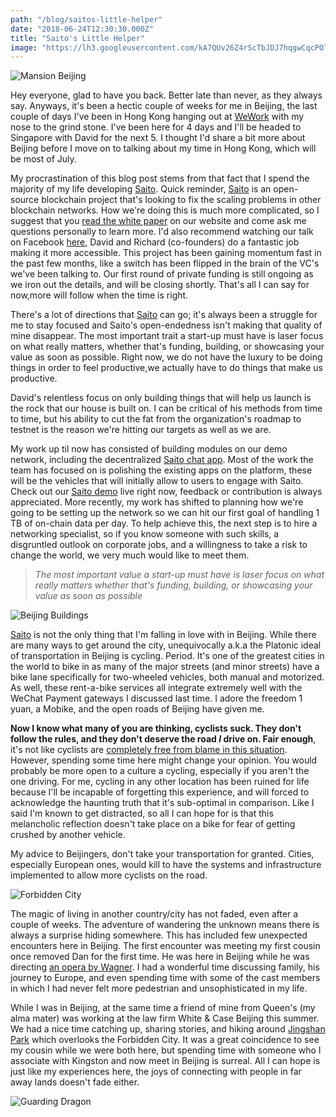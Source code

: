 ```yaml
---
path: "/blog/saitos-little-helper"
date: "2018-06-24T12:30:30.000Z"
title: "Saito's Little Helper"
image: "https://lh3.googleusercontent.com/kA7QUv26Z4rScTbJDJ7hqgwCqcPO7RikG8aOqVrB4M0KY98BWuz-4BLzkSyf-sSsUpGQVV1eQCiyElntZqsg5gAzxbAyoskVv0f1cI7xsDCwlahhTOtJDdTfIR-XGQLj8YTsX-MyY-Jd7a4FtpmMs5cz3vowm_CAarlKxly2pYm6C8BFWHz_jAAoksRbK9yCBSM52TlrNk2jJR4PO2knBaUR_2ZIqTjC1ZRhAhGsnnAf-s_il7YRkZNCCHHY6dNNd8mI0-amYsQmCYBdc_eRVG5tzUsawJnaJiQa3v3fUirYofM1I8GO7hv6FKColhDfCNfqxY59yZfxnW6jP1xtFSOKMSAG9-ItvBssGAE7wXIKg8ofsmWFN7RYDWjEY5D7o1zMabtwXX-3nZViZHMz7wwq0DRQmVJpTvNvqewmVfbDssPZBtQxOzPo5cViCBjBCFDX9df4ymkvU2X0glAf8RUp0pNwokaUfxW42NkxBV2YASEZY4SrK4LoDivk_eRk3jABhYtXplw4hrxyqQEES-ljcnLz9YEEx4RyeOGt6x-D2pUdk9Bl1_SZni-i7T6nVBqZmF32n9Llm4e0gPW2dGOs9Yn-ZDeEjpMBRW0=w2142-h1606-no"
---
```


![Mansion Beijing](https://lh3.googleusercontent.com/ioNFUqFwOUBfnofwzm0Otmhy5f17Jx64XvOtxeR7YPBy1x9MLsL2VdR8LEC1NKEoK9eKNL9emZnYsUg7AqK-bnuxlJc3Zkn7orEBIU98005tM3ZhKVjgApUslN721Tz7xQyUsURMMXBHJf-I_GTVMLuYBBf3vF6koK1tGljpFZvkIQgKg1KnE_GjW7HgeZ82BNcFmtz69wBu0ay4QDfF56-3XNIVXidADEZC-nOo-Z0mBKQWnOnMJhn6Hg719yF2qgVksgYIqOwB_3iU7Vh61TLkh-dyTRbSkfD8Nkpb8DAV_-2vo8mB68Od87-bI28kUv5q-7j1FWlLanSCPu51p4Q-4LWg2tYIO0IbN9l86RrgDazDHh-IbbvYsvmsDjiQKjzJNUV99n8DH40OoPqQGLBa0EIED8nLPCPD9AEyKa07svCAgAQ0pOA50iUcX9tMUKPArtEp0h_-vJCTr9uaB7MXNI4oN4nijV3OCXdXFrRyvX4HBWHPmEHBxOQMbZvfhszK9a4wnW1OA_HizMWetU6s2p_YfUc8LM3CxQCiF8Ppyoe-ahMjAGaBrEITgPt9zzOhDz0Gwt9EcbPi_jTNYrZbQmT48gNowKgO4VU=w2880-h1382-no)


Hey everyone, glad to have you back. Better late than never, as they always say. Anyways, it's been a hectic couple of weeks for me in Beijing, the last couple of days I've been in Hong Kong hanging out at [WeWork](https://www.wework.com/buildings/tower-535--hong-kong--china) with my nose to the grind stone. I've been here for 4 days and I'll be headed to Singapore with David for the next 5. I thought I'd share a bit more about Beijing before I move on to talking about my time in Hong Kong, which will be most of July.

My procrastination of this blog post stems from that fact that I spend the majority of my life developing [Saito](http://saito.tech). Quick reminder, [Saito](http://saito.tech) is an open-source blockchain project that's looking to fix the scaling problems in other blockchain networks. How we're doing this is much more complicated, so I suggest that you [read the white paper](http://saito.tech/saito-whitepaper.pdf) on our website and come ask me questions personally to learn more. I'd also recommend watching our talk on Facebook [here](https://www.facebook.com/SaitoNetwork/videos/457037581376207/), David and Richard (co-founders) do a fantastic job making it more accessible. This project has been gaining momentum fast in the past few months, like a switch has been flipped in the brain of the VC's we've been talking to. Our first round of private funding is still ongoing as we iron out the details, and will be closing shortly. That's all I can say for now,more will follow when the time is right.

There's a lot of directions that [Saito](http://saito.tech) can go; it's always been a struggle for me to stay focused and Saito's open-endedness isn't making that quality of mine disappear. The most important trait a start-up must have is laser focus on what really matters, whether that's funding, building, or showcasing your value as soon as possible. Right now, we do not have the luxury to be doing things in order to feel productive,we actually have to do things that make us productive.

David's relentless focus on only building things that will help us launch is the rock that our house is built on. I can be critical of his methods from time to time, but his ability to cut the fat from the organization's roadmap to testnet is the reason we're hitting our targets as well as we are.

My work up til now has consisted of building modules on our demo network, including the decentralized [Saito chat app](http:saito.tech:12101/chat). Most of the work the team has focused on is polishing the existing apps on the platform, these will be the vehicles that will initially allow to users to engage with Saito. Check out our [Saito demo](http:saito.tech:12101) live right now, feedback or contribution is always appreciated. More recently, my work has shifted to planning how we're going to be setting up the network so we can hit our first goal of handling 1 TB of on-chain data per day. To help achieve this, the next step is to hire a networking specialist, so if you know someone with such skills, a disgruntled outlook on corporate jobs, and a willingness to take a risk to change the world, we very much would like to meet them.

>_The most important value a start-up must have is laser focus on what really matters whether that's funding, building, or showcasing your value as soon as possible_


![Beijing Buildings](https://lh3.googleusercontent.com/ZAZalx1eHUHIT6a72q46qtqdbEhO1CFEOS1SJsFKyPAP3UmaspLCUGITfEepaal5uJWADbUmR0Bv0E7VduGMlxoY3rs82f0MToKySm-vEEdywBBsb57l9rXXVJgWdJyrGfwpSP3uq5XqaV08HGMR37U11l5dgNfannL6DC5MCCpKcElsL7iK_iZmfjMix9a_fnFgB1apthf1Bw7MBGVQdqYd0ZKzfOY4_ODC9dJURgPklfwBe75g0CyGxLN9fY2hNjE5fVGUuBIalZzs7ik-6jQvDsPFy_EzH1eWyxW9wL0zPurSle6QCBKOlTtcSus7XNKvGBBy3zByoK_DzifxV3k7Lwe3TNRFdNH6u--WsrkY0IH1neMlBu0FSqTPkDr_EjdPzuXRaWyiRD6z6xIPout6L8tkV17O30fMOG0xytDgavr9JcrnhVf9IwDgMplw1JDlYKgI-Tgw_PThdenuwVg1p3xel6oDqmx5I-4s_ybIrkWNhW46y5eWBAIwkw40zIrpNGVDJz17FlyIr5YbOLfw4-QA94p_uBh7vE7_o3TOmbI8l9rO9hOHI3LqzR6gfGrYCxyVaE4jrul6KBPCboZgaB1EjCHP_kInXvU=w2142-h1606-no)

[Saito](http://saito.tech) is not the only thing that I'm falling in love with in Beijing. While there are many ways to get around the city, unequivocally a.k.a the Platonic ideal of transportation in Beijing is cycling. Period. It's one of the greatest cities in the world to bike in as many of the major streets (and minor streets) have a bike lane specifically for two-wheeled vehicles, both manual and motorized. As well, these rent-a-bike services all integrate extremely well with the WeChat Payment gateways I discussed last time. I adore the freedom 1 yuan, a Mobike, and the open roads of Beijing have given me.

**Now I know what many of you are thinking, cyclists suck. They don't follow the rules, and they don't deserve the road _I_ drive on. Fair enough**, it's not like cyclists are [completely free from blame in this situation](http://business.financialpost.com/opinion/lawrence-solomon-killer-bikes-how-urban-cycling-policies-made-city-streets-less-safe). However, spending some time here might change your opinion. You would probably be more open to a culture a cycling, especially if you aren't the one driving. For me, cycling in any other location has been ruined for life because I'll be incapable of forgetting this experience, and will forced to acknowledge the haunting truth that it's sub-optimal in comparison. Like I said I'm known to get distracted, so all I can hope for is that this melancholic reflection doesn't take place on a bike for fear of getting crushed by another vehicle.

My advice to Beijingers, don't take your transportation for granted. Cities, especially European ones, would kill to have the systems and infrastructure implemented to allow more cyclists on the road.

![Forbidden City](https://lh3.googleusercontent.com/tfMSOpuzuIuo5ilEuELYJDFEw11Dxns0ciZcqFnMnETUofsOUYsPsDfD1JZ2pRcg5lB8i4ycGThuDVH5zWewaYZH2E0KiPDFSp6SUik-dnNhUVew0E2B8XU6QvrSSfpxA4EkQH66pF1d0Bxfm1gALyWmD2u4uzvwZNNIzMhNJzrLSeOQfD313d-oFkaWPI0VFJFkWVIydtzueMfONvut1OLzutHLfv1qL3rnUdD4CjEmL_qnnTDi9C8gunErDEBE33vGIjqM96FdW3SMjg6mllEkAg87FrZ5ZNfKx1NhCswG39BuLGPK4R4viQXA1uJEp0sL_M_AJ0ghW-Q5Ahmx-Q63-xDEyMrHTiivQ0hLJ91iZ6_ktiivLIhn1BS57wBb-WjClYEgIGjFuHfqjuch_Q-6LyMlHYyGtyC-2-ZcqxyKFhego6jOddeHca8zj5K55JIkLYhl3LhIaHqsgWHbuBvpIp_naAla8OTWfHnRuSsVOKbg2uTXEIZrktEUlWDAUl9vVXZp0Eqx28mIL7tHOAITfm70nGPc7XfkQFJ-L1HSPRerRM_UjDmnsSO9epdHcz00E8QF73ni7gjbsoYgfj-Ms8LWkDBqrfjUGYQ=w2880-h1580-no)

The magic of living in another country/city has not faded, even after a couple of weeks. The adventure of wandering the unknown means there is always a surprise hiding somewhere. This has included few unexpected encounters here in Beijing. The first encounter was meeting my first cousin once removed Dan for the first time. He was here in Beijing while he was directing [an opera by Wagner](https://opera.org.au/whatson/events/die-meistersinger-von-nurnberg-melbourne). I had a wonderful time discussing family, his journey to Europe, and even spending time with some of the cast members in which I had never felt more pedestrian and unsophisticated in my life.

While I was in Beijing, at the same time a friend of mine from Queen's (my alma mater) was working at the law firm White & Case Beijing this summer. We had a nice time catching up, sharing stories, and hiking around [Jingshan Park](https://www.google.com/maps/place/Jingshan+Park/@39.9251029,116.3946546,17z/data=!3m1!4b1!4m5!3m4!1s0x35f052e0cf4da489:0x95549f0b9c7f635b!8m2!3d39.9250988!4d116.3968433) which overlooks the Forbidden City. It was a great coincidence to see my cousin while we were both here, but spending time with someone who I associate with Kingston and now meet in Beijing is surreal. All I can hope is just like my experiences here, the joys of connecting with people in far away lands doesn't fade either.

![Guarding Dragon](https://lh3.googleusercontent.com/N6VSLr1mjhXnVhmqepjJ4zBpBzOozBMIGBKTrN1wlePVZNhRBjYV2lhcpGmkZ-Rj8GsO6Tf5VpNAENS5fJtf9mXIXeGB_Hn4eZaN0gTdkqtnExH15N-pe-IqUabI2DsWIQGHPVD2ZWYmmSZkoVulk9IuEOSUdNfngIvyjsfEA0oHs2tZbppnXmkug7vIUXU8-48OpNFRHw3ywzwaIP42AOmyMgr7FO3DJUTCj00whfH9DDZ4yMmT2LYx_TBy-S2dVnLmdQsz_ykLrcEGJ3_uznZbi8EFdI8B8h3kz4t46X00UI8l9CpxE3DlDrLOEQ56ICPPDb5eJ2DYdYYUvtn08sfbAj3Q7qiFi0_XUJK7M1-1-wJNXuvK-FjwIAwEfSS3AyNcp_cTtune4y4FtANg1lBWLsThuN46JHQ2ZhONmHnq1XoEKPbalnQ8yS2oUwFS1M0yXA4_xH6wKIp3AjOWszP2R12_aE7zg5SNvZPmav6BFqZu6AaJOASRV_k394NWWHiARtQUqD_14i-rWlG_Qcu8bgApEi2xYobQtVSyenXfIjNa2HDv6Ahn2-mIpoQsFLNMx05Zp6c2G-E_wc2A0lnUB1uYYmiXHRAdRs4=w1614-h1606-no)